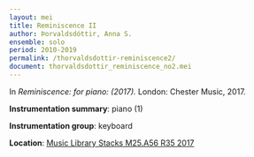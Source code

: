 ```yaml
---
layout: mei
title: Reminiscence II
author: Þorvaldsdóttir, Anna S. 
ensemble: solo
period: 2010-2019
permalink: /thorvaldsdottir-reminiscence2/
document: thorvaldsdottir_reminiscence_no2.mei
---
```


In *Reminiscence: for piano: (2017).* London: Chester Music, 2017.

**Instrumentation summary**: piano (1)

**Instrumentation group**: keyboard

**Location**: <a href="https://tufts.primo.exlibrisgroup.com/permalink/01TUN_INST/1kc9gia/alma991018306187203851" target="_blank">Music Library Stacks M25.A56 R35 2017</a>
